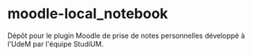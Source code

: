 # moodle-local_notebook

Dépôt pour le plugin Moodle de prise de notes personnelles développé à l'UdeM par l'équipe StudiUM.